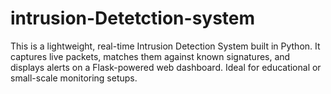 # intrusion-Detetction-system
This is a lightweight, real-time Intrusion Detection System built in Python. It captures live packets, matches them against known signatures, and displays alerts on a Flask-powered web dashboard. Ideal for educational or small-scale monitoring setups.
